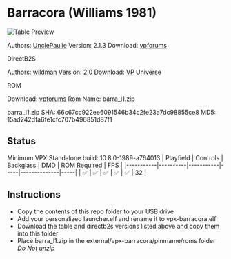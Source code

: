 # Barracora (Williams 1981)

![Table Preview](https://vpuniverse.com/screenshots/monthly_2023_10/CapturedesktopBarracora.PNG.3dc7244ec39ed400daf2fc3ec90297a2.PNG)

Authors: [UnclePaulie](https://vpuniverse.com/profile/16685-unclepaulie/)
Version: 2.1.3
Download: [vpforums](https://vpuniverse.com/files/file/12694-barracora-williams-1981-w-vr-room/)

DirectB2S

Authors: [wildman](https://vpuniverse.com/profile/5-wildman/)
Version: 2.0
Download: [VP Universe](https://vpuniverse.com/files/file/4220-barracora-williams-1981/)

ROM

Download: [vpforums](https://www.vpforums.org/index.php?app=downloads&showfile=127)
Rom Name: barra_l1.zip

barra_l1.zip 
SHA: 66c67cc922ee6091546b34c2fe23a7dc98855ce8
MD5: 15ad242dfa6fe1cfc707b496851d87f1

## Status 

Minimum VPX Standalone build: 10.8.0-1989-a764013
| Playfield | Controls | Backglass | DMD | ROM Required | FPS | 
|-----------|----------|-----------|-----|--------------|-----|
| :white_check_mark: | :white_check_mark: | :white_check_mark: | :white_check_mark: | :white_check_mark: | 32 |

## Instructions

- Copy the contents of this repo folder to your USB drive
- Add your personalized launcher.elf and rename it to vpx-barracora.elf
- Download the table and directb2s versions listed above and copy them into this folder
- Place barra_l1.zip in the external/vpx-barracora/pinmame/roms folder *Do Not unzip*


